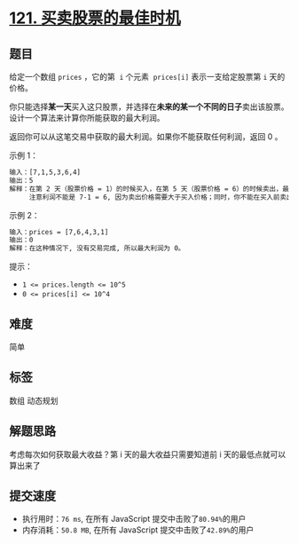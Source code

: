 # [121. 买卖股票的最佳时机](https://leetcode.cn/problems/best-time-to-buy-and-sell-stock/)

## 题目

给定一个数组 `prices` ，它的第  `i` 个元素  `prices[i]` 表示一支给定股票第 `i` 天的价格。

你只能选择**某一天**买入这只股票，并选择在**未来的某一个不同的日子**卖出该股票。设计一个算法来计算你所能获取的最大利润。

返回你可以从这笔交易中获取的最大利润。如果你不能获取任何利润，返回 0 。

示例 1：

```txt
输入：[7,1,5,3,6,4]
输出：5
解释：在第 2 天（股票价格 = 1）的时候买入，在第 5 天（股票价格 = 6）的时候卖出，最大利润 = 6-1 = 5 。
     注意利润不能是 7-1 = 6, 因为卖出价格需要大于买入价格；同时，你不能在买入前卖出股票。
```

示例 2：

```txt
输入：prices = [7,6,4,3,1]
输出：0
解释：在这种情况下, 没有交易完成, 所以最大利润为 0。
```

提示：

- `1 <= prices.length <= 10^5`
- `0 <= prices[i] <= 10^4`

## 难度

简单

## 标签

数组 动态规划

## 解题思路

考虑每次如何获取最大收益？第 i 天的最大收益只需要知道前 i 天的最低点就可以算出来了

## 提交速度

- 执行用时：`76 ms`, 在所有 JavaScript 提交中击败了`80.94%`的用户
- 内存消耗：`50.8 MB`, 在所有 JavaScript 提交中击败了`42.89%`的用户
